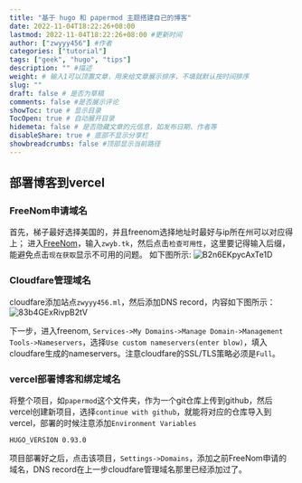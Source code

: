 ```yaml
---
title: "基于 hugo 和 papermod 主题搭建自己的博客"
date: 2022-11-04T18:22:26+08:00
lastmod: 2022-11-04T18:22:26+08:00 #更新时间
author: ["zwyyy456"] #作者
categories: ["tutorial"]
tags: ["geek", "hugo", "tips"]
description: "" #描述
weight: # 输入1可以顶置文章，用来给文章展示排序，不填就默认按时间排序
slug: ""
draft: false # 是否为草稿
comments: false #是否展示评论
showToc: true # 显示目录
TocOpen: true # 自动展开目录
hidemeta: false # 是否隐藏文章的元信息，如发布日期、作者等
disableShare: true # 底部不显示分享栏
showbreadcrumbs: false #顶部显示当前路径
---
```


## 部署博客到vercel
### FreeNom申请域名
首先，梯子最好选择美国的，并且freenom选择地址时最好与ip所在州可以对应得上；
进入[FreeNom](https://www.freenom.com/)，输入`zwyb.tk`，然后点击`检查可用性`，这里要记得输入后缀，能避免点击`现在获取`显示不可用的问题。
如下图所示:
![B2n6EKpycAxTe1D](https://pic-upyun.zwyyy456.tech/smms/2023-12-26-065730.png)


### Cloudfare管理域名
cloudfare添加站点`zwyyy456.ml`，然后添加DNS record，内容如下图所示：
![83b4GExRivpB2tV](https://pic-upyun.zwyyy456.tech/smms/2023-12-26-065732.png)

下一步，进入freenom, `Services->My Domains->Manage Domain->Management Tools->Nameservers`，选择`Use custom nameservers(enter blow)`，填入cloudfare生成的nameservers。注意cloudfare的SSL/TLS策略必须是`Full`。

### vercel部署博客和绑定域名
将整个项目，如`papermod`这个文件夹，作为一个git仓库上传到github，然后vercel创建新项目，选择`continue with github`，就能将对应的仓库导入到vercel，部署的时候注意添加`Environment Variables`
```
HUGO_VERSION 0.93.0
```

项目部署好之后，点击该项目，`Settings->Domains`，添加之前FreeNom申请的域名，DNS record在上一步cloudfare管理域名那里已经添加过了。
